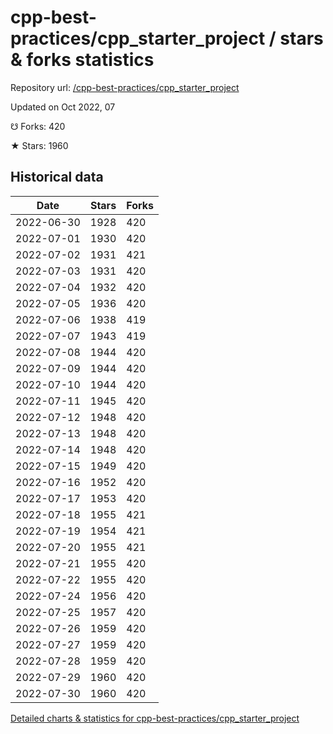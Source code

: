 # cpp-best-practices/cpp_starter_project / stars & forks statistics

Repository url: [/cpp-best-practices/cpp_starter_project](https://github.com/cpp-best-practices/cpp_starter_project)

Updated on Oct 2022, 07

☋ Forks: 420

★ Stars: 1960

## Historical data
| Date | Stars | Forks |
|------|-------|-------|
| 2022-06-30 | 1928 | 420 | 
| 2022-07-01 | 1930 | 420 | 
| 2022-07-02 | 1931 | 421 | 
| 2022-07-03 | 1931 | 420 | 
| 2022-07-04 | 1932 | 420 | 
| 2022-07-05 | 1936 | 420 | 
| 2022-07-06 | 1938 | 419 | 
| 2022-07-07 | 1943 | 419 | 
| 2022-07-08 | 1944 | 420 | 
| 2022-07-09 | 1944 | 420 | 
| 2022-07-10 | 1944 | 420 | 
| 2022-07-11 | 1945 | 420 | 
| 2022-07-12 | 1948 | 420 | 
| 2022-07-13 | 1948 | 420 | 
| 2022-07-14 | 1948 | 420 | 
| 2022-07-15 | 1949 | 420 | 
| 2022-07-16 | 1952 | 420 | 
| 2022-07-17 | 1953 | 420 | 
| 2022-07-18 | 1955 | 421 | 
| 2022-07-19 | 1954 | 421 | 
| 2022-07-20 | 1955 | 421 | 
| 2022-07-21 | 1955 | 420 | 
| 2022-07-22 | 1955 | 420 | 
| 2022-07-24 | 1956 | 420 | 
| 2022-07-25 | 1957 | 420 | 
| 2022-07-26 | 1959 | 420 | 
| 2022-07-27 | 1959 | 420 | 
| 2022-07-28 | 1959 | 420 | 
| 2022-07-29 | 1960 | 420 | 
| 2022-07-30 | 1960 | 420 | 


[Detailed charts & statistics for cpp-best-practices/cpp_starter_project](https://reviewgithub.com/rep/cpp-best-practices/cpp_starter_project)
